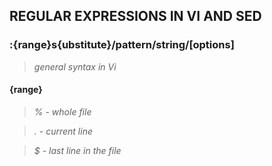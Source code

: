 ## REGULAR EXPRESSIONS IN VI AND SED

### :{range}s{ubstitute}/pattern/string/[options]
>*general syntax in Vi*

#### {range}
>*% - whole file*

>*. - current line*

>*$ - last line in the file*

